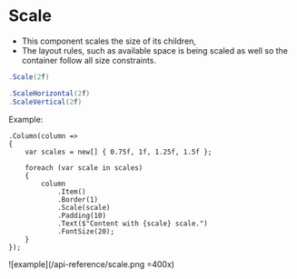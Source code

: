 # Scale
- This component scales the size of its children,
- The layout rules, such as available space is being scaled as well so the container follow all size constraints.

```csharp
.Scale(2f)

.ScaleHorizontal(2f)
.ScaleVertical(2f)
```

Example:

```csharp{10}
.Column(column =>
{
    var scales = new[] { 0.75f, 1f, 1.25f, 1.5f };

    foreach (var scale in scales)
    {
        column
            .Item()
            .Border(1)
            .Scale(scale)
            .Padding(10)
            .Text($"Content with {scale} scale.")
            .FontSize(20);
    }
});
```

![example](/api-reference/scale.png =400x)
